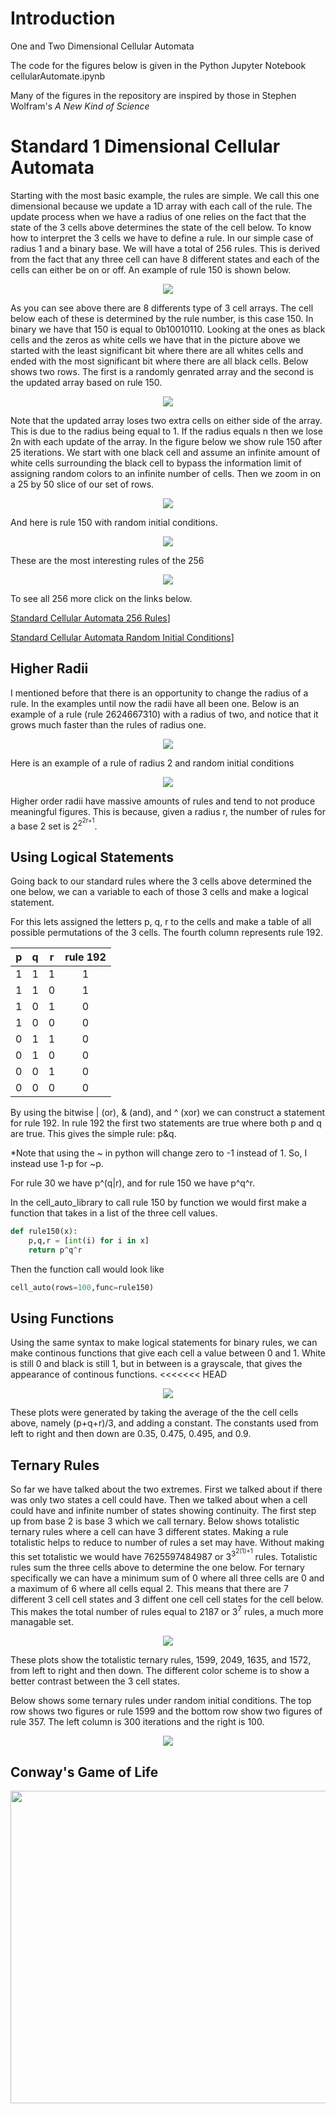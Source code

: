 # Introduction
One and Two Dimensional Cellular Automata

The code for the figures below is given in the Python Jupyter Notebook cellularAutomate.ipynb 

Many of the figures in the repository are inspired by those in Stephen Wolfram's _A New Kind of Science_

# Standard 1 Dimensional Cellular Automata
Starting with the most basic example, the rules are simple.  We call this one
dimensional because we update a 1D array with each call of the rule.  The update
process when we have a radius of one relies on the fact that the state of the
3 cells above determines the state of the cell below.  To know how to interpret
the 3 cells we have to define a rule.  In our simple case of radius 1 and a binary
base.  We will have a total of 256 rules.  This is derived from the fact that
any three cell can have 8 different states and each of the cells can either
be on or off.  An example of rule 150 is shown below.

<p align="center">
<img align="center" src="https://raw.githubusercontent.com/Nick-Kurt-Butler/cellularAutomata/master/media/RuleBlock150.jpg" />
</p>

As you can see above there are 8 differents type of 3 cell arrays.  The cell
below each of these is determined by the rule number, is this case 150.
In binary we have that 150 is equal to 0b10010110.  Looking at the ones as
black cells and the zeros as white cells we have that in the picture above
we started with the least significant bit where there are all whites cells and
ended with the most significant bit where there are all black cells. Below
shows two rows.  The first is a randomly genrated array and the second is the
updated array based on rule 150.

<p align="center">
  <img src="https://raw.githubusercontent.com/Nick-Kurt-Butler/cellularAutomata/master/media/Rule150Rows2rand.png">
</p>

Note that the updated array loses two extra cells on either side of the array.
This is due to the radius being equal to 1.  If the radius equals n then we lose
2n with each update of the array.  In the figure below we show rule 150 after
25 iterations. We start with one black cell and assume an infinite amount of 
white cells surrounding the black cell to bypass the information limit of assigning
random colors to an infinite number of cells.  Then we zoom in on a 25 by 50 slice
of our set of rows.

<p align="center">
  <img src="https://github.com/Nick-Kurt-Butler/cellularAutomata/blob/master/media/Rule150Rows25.png" />
</p>

And here is rule 150 with random initial conditions.

<p align="center">
  <img align="center" src="https://github.com/Nick-Kurt-Butler/cellularAutomata/blob/master/media/Rule150Rows25Rand.png" />
</p>
These are the most interesting rules of the 256

<p align="center">
  <img src="https://github.com/Nick-Kurt-Butler/cellularAutomata/blob/master/media/4StandardRules.png" />
</p>

To see all 256 more click on the links below.

[Standard Cellular Automata 256 Rules](https://raw.githubusercontent.com/Nick-Kurt-Butler/cellularAutomata/master/media/1D_Cell_Auto.pdf)]

[Standard Cellular Automata Random Initial Conditions](https://raw.githubusercontent.com/Nick-Kurt-Butler/cellularAutomata/master/media/1D_Cell_Auto_Random_IC.pdf)]

## Higher Radii
I mentioned before that there is an opportunity to change the radius of a rule. 
In the examples until now the radii have all been one.  Below is an example of
a rule (rule 2624667310) with a radius of two, and notice that it grows much faster than the rules
of radius one.
<p align="center">
  <img src="https://github.com/Nick-Kurt-Butler/cellularAutomata/blob/master/media/Radius2Standard.png" />
</p>
Here is an example of a rule of radius 2 and random initial conditions
<p align="center">
  <img src="https://github.com/Nick-Kurt-Butler/cellularAutomata/blob/master/media/Rule4067213884.png" />
</p>
Higher order radii have massive amounts of rules and tend to not produce meaningful 
figures. This is because, given a radius r, the number of rules for a base 2 set is 2<sup>2<sup>2r+1</sup></sup>.

## Using Logical Statements

Going back to our standard rules where the 3 cells above determined the one below, we
can a variable to each of those 3 cells and make a logical statement.

For this lets assigned the letters p, q, r to the cells and make a table of all
possible permutations of the 3 cells.  The fourth column represents rule 192.

p|q|r|rule 192
-|-|-|:------:
1|1|1|   1
1|1|0|   1
1|0|1|   0
1|0|0|   0
0|1|1|   0
0|1|0|   0
0|0|1|   0
0|0|0|   0

By using the bitwise | (or), & (and), and ^ (xor) we can construct a statement
for rule 192.  In rule 192 the first two statements are true where both p and q
are true.  This gives the simple rule: p&q.

*Note that using the ~ in python will change zero to -1 instead of 1. So, I
instead use 1-p for ~p.

For rule 30 we have p^(q|r), and for rule 150 we have p^q^r.

In the cell_auto_library to call rule 150 by function we would first make a function
that takes in a list of the three cell values.
```python
def rule150(x):
	p,q,r = [int(i) for i in x]
	return p^q^r
```
Then the function call would look like
```python
cell_auto(rows=100,func=rule150)
```
## Using Functions

Using the same syntax to make logical statements for binary rules, we can make
continous functions that give each cell a value between 0 and 1.  White is still
0 and black is still 1, but in between is a grayscale, that gives the appearance
of continous functions.
<<<<<<< HEAD
<p align="center">
  <img align="center" src="https://github.com/Nick-Kurt-Butler/cellularAutomata/blob/master/media/continuousCellAuto.png" />
</p>
These plots were generated by taking the average of the the cell cells above, namely (p+q+r)/3, and adding a constant.
The constants used from left to right and then down are 0.35, 0.475, 0.495, and 0.9.

## Ternary Rules
So far we have talked about the two extremes.  First we talked about if there was only two states a cell could have.
Then we talked about when a cell could have and infinite number of states showing continuity.  The first step up from
base 2 is base 3 which we call ternary.  Below shows totalistic ternary rules where a cell can have 3 different states.
Making a rule totalistic helps to reduce to number of rules a set may have.  Without making this set totalistic we would
have 7625597484987 or 3<sup>3<sup>2(1)+1</sup></sup> rules. Totalistic rules sum the three cells above to determine the
one below.  For ternary specifically we can have a minimum sum of 0 where all three cells are 0 and a maximum of 6
where all cells equal 2.  This means that there are 7 different 3 cell cell states and 3 diffent one cell cell states for
the cell below.  This makes the total number of rules equal to 2187 or 3<sup>7</sup> rules, a much more managable set.
<p align="center">
  <img align="center" src="https://github.com/Nick-Kurt-Butler/cellularAutomata/blob/master/media/ternary.png" />
</p>
These plots show the totalistic ternary rules, 1599, 2049, 1635, and 1572, from left to right and then down.
The different color scheme is to show a better contrast between the 3 cell states.

Below shows some ternary rules under random initial conditions. The top row shows two figures or rule 1599 and the
bottom row show two figures of rule 357. The left column is 300 iterations and the right is 100.
<p align="center">
  <img align="center" src="https://github.com/Nick-Kurt-Butler/cellularAutomata/blob/master/media/ternaryRandom.png" />
</p>

## Conway's Game of Life
<img src="https://github.com/Nick-Kurt-Butler/cellularAutomata/blob/master/media/conway.gif" width="1000" height="500" />

